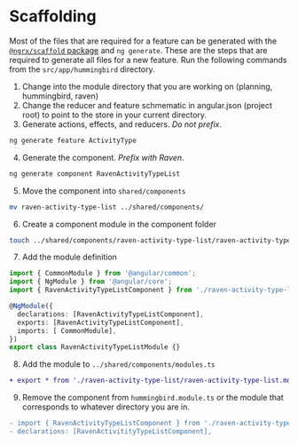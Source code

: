 # Scaffolding

Most of the files that are required for a feature can be generated with the
[`@ngrx/scaffold` package][scaffold] and `ng generate`. These are the steps
that are required to generate all files for a new feature. Run the following
commands from the `src/app/hummingbird` directory.

1. Change into the module directory that you are working on
   (planning, hummingbird, raven)
2. Change the reducer and feature schmematic in angular.json (project root)
   to point to the store in your current directory.
3. Generate actions, effects, and reducers. *Do not prefix*.
```bash
ng generate feature ActivityType
```
4. Generate the component. *Prefix with Raven*. 
```bash
ng generate component RavenActivityTypeList
```
5. Move the component into `shared/components`
```bash
mv raven-activity-type-list ../shared/components/
```
6. Create a component module in the component folder
```bash
touch ../shared/components/raven-activity-type-list/raven-activity-type-list.module.ts
```
7. Add the module definition
```ts
import { CommonModule } from '@angular/common';
import { NgModule } from '@angular/core';
import { RavenActivityTypeListComponent } from './raven-activity-type-list.component';

@NgModule({
  declarations: [RavenActivityTypeListComponent],
  exports: [RavenActivityTypeListComponent],
  imports: [ CommonModule],
})
export class RavenActivityTypeListModule {}
```
8. Add the module to `../shared/components/modules.ts`
```diff
+ export * from './raven-activity-type-list/raven-activity-type-list.module';
```
9. Remove the component from `hummingbird.module.ts` or the module that
   corresponds to whatever directory you are in.
```diff
- import { RavenActivityTypeListComponent } from './raven-activity-type-list/raven-activity-type-list.component';
- declarations: [RavenActivitityTypeListComponent],
```

[scaffold]: https://github.com/ngrx/platform/blob/master/docs/schematics/README.md
